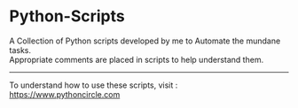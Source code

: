 # Python-Scripts
A Collection of Python scripts developed by me to Automate the mundane tasks.  
Appropriate comments are placed in scripts to help understand them.  

--------------------------

To understand how to use these scripts, visit : https://www.pythoncircle.com


